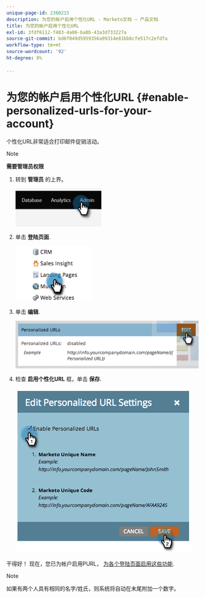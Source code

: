 ```yaml
---
unique-page-id: 2360215
description: 为您的帐户启用个性化URL - Marketo文档 — 产品文档
title: 为您的帐户启用个性化URL
exl-id: 3fdf6112-f483-4a86-ba8b-43a3d733227a
source-git-commit: bd6f049d5959356a99314e81bb6cfe517c2efdfa
workflow-type: tm+mt
source-wordcount: '92'
ht-degree: 0%

---
```


# 为您的帐户启用个性化URL {#enable-personalized-urls-for-your-account}

个性化URL非常适合打印邮件促销活动。

>[!NOTE]
>
>**需要管理员权限**

1. 转到 **管理员** 的上界。

   ![](assets/enable-personalized-urls-for-your-account-1.png)

1. 单击 **登陆页面**.

   ![](assets/enable-personalized-urls-for-your-account-2.png)

1. 单击 **编辑**.

   ![](assets/enable-personalized-urls-for-your-account-3.png)

1. 检查 **启用个性化URL** 框，单击 **保存**.

   ![](assets/enable-personalized-urls-for-your-account-4.png)

干得好！ 现在，您已为帐户启用PURL， [为各个登陆页面启用这些功能](/help/marketo/product-docs/demand-generation/landing-pages/personalizing-landing-pages/enable-personalized-urls-for-a-landing-page.md).

>[!NOTE]
>
>如果有两个人具有相同的名字/姓氏，则系统将自动在末尾附加一个数字。
